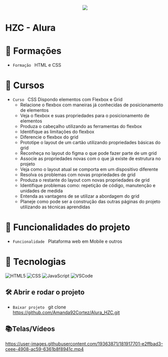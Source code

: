 <p align="center">
   <img src="http://img.shields.io/static/v1?label=STATUS&message=FINALIZADA&color=RED&style=for-the-badge" #vitrinedev/>
</p>

<h1>HZC - Alura</h1>

# :pushpin: Formações
- `Formação ` HTML e CSS

# :pushpin: Cursos
- `Curso ` CSS Dispondo elementos com Flexbox e Grid
   - Relacione o flexbox com maneiras já conhecidas de posicionamento de elementos
   - Veja o flexbox e suas propriedades para o posicionamento de elementos
   - Produza o cabeçalho utilizando as ferramentas do flexbox
   - Identifique as limitações do flexbox
   - Diferencie o flexbox do grid
   - Prototipe o layout de um cartão utilizando propriedades básicas do grid
   - Reconheça no layout do figma o que pode fazer parte de um grid
   - Associe as propriedades novas com o que já existe de estrutura no projeto
   - Veja como o layout atual se comporta em um dispositivo diferente
   - Resolva os problemas com novas propriedades de grid
   - Produza o restante do layout com novas propriedades de grid
   - Identifique problemas como: repetição de código, manutenção e unidades de medida
   - Entenda as vantagens de se utilizar a abordagem do grid
   - Planeje como pode ser a construção das outras páginas do projeto utilizando as técnicas aprendidas

# :hammer: Funcionalidades do projeto
- `Funcionalidade ` Plataforma web em Mobile e outros

# :bookmark_tabs: Tecnologias
![HTML5](https://img.shields.io/badge/HTML-e06b12?style=for-the-badge&logo=html5&logoColor=white)
![CSS](https://img.shields.io/badge/CSS-1283e0?&style=for-the-badge&logo=css3&logoColor=white)
![JavaScript](https://img.shields.io/badge/JavaScript-F7DF1E?style=for-the-badge&logo=javascript&logoColor=414141)
![VSCode](https://img.shields.io/badge/-VSCode-007ACC?style=for-the-badge&logo=visual-studio-code&logoColor=white)

## 🛠️ Abrir e rodar o projeto
- `Baixar projeto ` git clone https://github.com/Amanda92Cortez/Alura_HZC.git

## 📚Telas/Vídeos
https://user-images.githubusercontent.com/19363871/181917701-e2ffbad3-ceee-4908-ac59-6361b8f8941c.mp4
